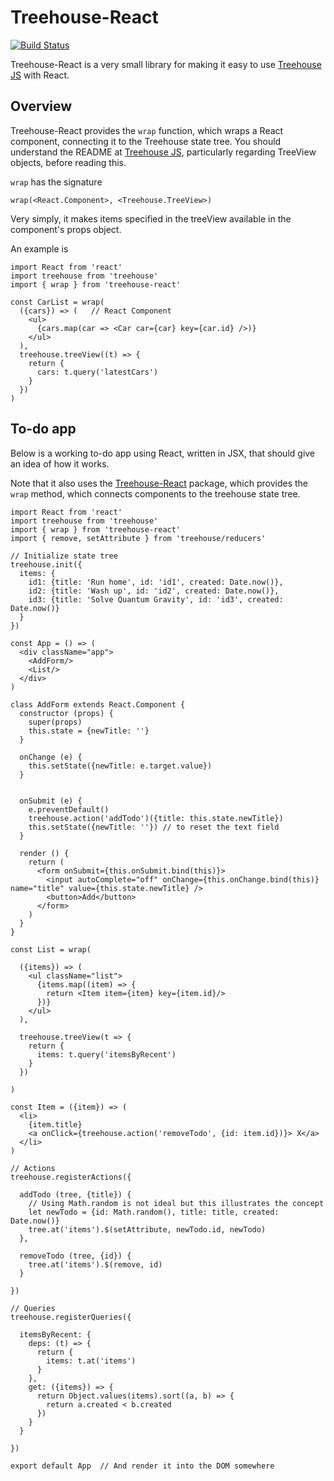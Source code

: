 # Treehouse-React

[![Build Status](https://travis-ci.org/markevans/treehouse.svg?branch=master)](https://travis-ci.org/markevans/treehouse-react)

Treehouse-React is a very small library for making it easy to use [Treehouse JS](https://github.com/markevans/treehouse) with React.

## Overview
Treehouse-React provides the `wrap` function, which wraps a React component, connecting it to the Treehouse state tree.
You should understand the README at [Treehouse JS](https://github.com/markevans/treehouse), particularly regarding TreeView objects, before reading this.

`wrap` has the signature

    wrap(<React.Component>, <Treehouse.TreeView>)

Very simply, it makes items specified in the treeView available in the component's props object.

An example is

```JSX
import React from 'react'
import treehouse from 'treehouse'
import { wrap } from 'treehouse-react'

const CarList = wrap(
  ({cars}) => (   // React Component
    <ul>
      {cars.map(car => <Car car={car} key={car.id} />)}
    </ul>
  ),
  treehouse.treeView((t) => {
    return {
      cars: t.query('latestCars')
    }  
  })
)
```

## To-do app
Below is a working to-do app using React, written in JSX, that should give an idea of how it works.

Note that it also uses the [Treehouse-React](https://github.com/markevans/treehouse-react) package, which provides the `wrap` method, which connects components to the treehouse state tree.

```JSX
import React from 'react'
import treehouse from 'treehouse'
import { wrap } from 'treehouse-react'
import { remove, setAttribute } from 'treehouse/reducers'

// Initialize state tree
treehouse.init({
  items: {
    id1: {title: 'Run home', id: 'id1', created: Date.now()},
    id2: {title: 'Wash up', id: 'id2', created: Date.now()},
    id3: {title: 'Solve Quantum Gravity', id: 'id3', created: Date.now()}
  }
})

const App = () => (
  <div className="app">
    <AddForm/>
    <List/>
  </div>
)

class AddForm extends React.Component {
  constructor (props) {
    super(props)
    this.state = {newTitle: ''}
  }

  onChange (e) {
    this.setState({newTitle: e.target.value})
  }


  onSubmit (e) {
    e.preventDefault()
    treehouse.action('addTodo')({title: this.state.newTitle})
    this.setState({newTitle: ''}) // to reset the text field
  }

  render () {
    return (
      <form onSubmit={this.onSubmit.bind(this)}>
        <input autoComplete="off" onChange={this.onChange.bind(this)} name="title" value={this.state.newTitle} />
        <button>Add</button>
      </form>
    )
  }
}

const List = wrap(

  ({items}) => (
    <ul className="list">
      {items.map((item) => {
        return <Item item={item} key={item.id}/>
      })}
    </ul>
  ),

  treehouse.treeView(t => {
    return {
      items: t.query('itemsByRecent')
    }
  })

)

const Item = ({item}) => (
  <li>
    {item.title}
    <a onClick={treehouse.action('removeTodo', {id: item.id})}> X</a>
  </li>
)

// Actions
treehouse.registerActions({

  addTodo (tree, {title}) {
    // Using Math.random is not ideal but this illustrates the concept
    let newTodo = {id: Math.random(), title: title, created: Date.now()}
    tree.at('items').$(setAttribute, newTodo.id, newTodo)
  },

  removeTodo (tree, {id}) {
    tree.at('items').$(remove, id)
  }

})

// Queries
treehouse.registerQueries({

  itemsByRecent: {
    deps: (t) => {
      return {
        items: t.at('items')
      }
    },
    get: ({items}) => {
      return Object.values(items).sort((a, b) => {
        return a.created < b.created
      })
    }
  }

})

export default App  // And render it into the DOM somewhere
```
